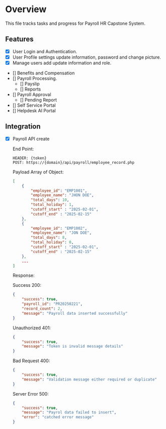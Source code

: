 # Overview

This file tracks tasks and progress for Payroll HR Capstone System.

## Features

-   [x] User Login and Authentication.
-   [x] User Profile settings update information, password and change picture.
-   [x] Manage users add update information and role.
-   [] Benefits and Compensation
-   [] Payroll Processing.
    -   [] Payslip
    -   [] Reports
-   [] Payroll Approval
    -   [] Pending Report
-   [] Self Service Portal
-   [] Helpdesk AI Portal

## Integration

-   [x] Payroll API create

    End Point:

    ```http
    HEADER: {token}
    POST: https://{domain}/api/payroll/employee_record.php
    ```

    Payload Array of Object:

    ```json
    [
        {
            "employee_id": "EMP1001",
            "employee_name": "JHON DOE",
            "total_days": 10,
            "total_holiday": 1,
            "cutoff_start" : "2025-02-01",
            "cutoff_end" : "2025-02-15"
        },
        {
            "employee_id": "EMP1002",
            "employee_name": "JON DOE",
            "total_days": 8,
            "total_holiday": 0,
            "cutoff_start" : "2025-02-01",
            "cutoff_end" : "2025-02-15"
        },
        ...
    ]
    ```

    Response:

    Success 200:

    ```json
    {
        "success": true,
        "payroll_id": "PR20250221",
        "record_count": 2,
        "message": "Payroll data inserted successfully"
    }
    ```

    Unauthorized 401:

    ```json
    {
        "success": true,
        "message": "Token is invalid message details"
    }
    ```

    Bad Request 400:

    ```json
    {
        "success": true,
        "message": "Validation message either required or duplicate"
    }
    ```

    Server Error 500:

    ```json
    {
        "success": true,
        "message": "Payrol data failed to insert",
        "error": "catched error message"
    }
    ```
